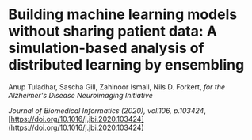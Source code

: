 # Building machine learning models without sharing patient data: A simulation-based analysis of distributed learning by ensembling

Anup Tuladhar, Sascha Gill, Zahinoor Ismail, Nils D. Forkert, _for the Alzheimer's Disease Neuroimaging Initiative_

_Journal of Biomedical Informatics (2020), vol.106, p.103424_, [https://doi.org/10.1016/j.jbi.2020.103424](https://doi.org/10.1016/j.jbi.2020.103424)

